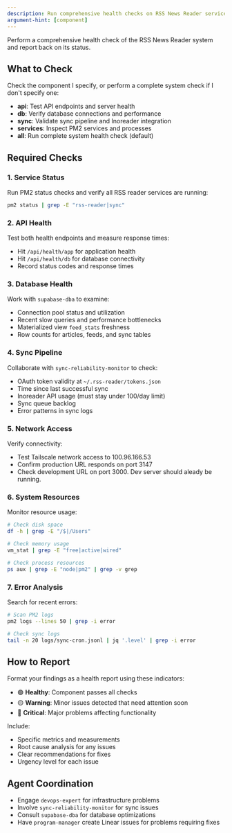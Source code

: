 ```yaml
---
description: Run comprehensive health checks on RSS News Reader services, database, and sync pipeline
argument-hint: [component]
---
```


Perform a comprehensive health check of the RSS News Reader system and report back on its status.

## What to Check

Check the component I specify, or perform a complete system check if I don't specify one:
- **api**: Test API endpoints and server health
- **db**: Verify database connections and performance
- **sync**: Validate sync pipeline and Inoreader integration
- **services**: Inspect PM2 services and processes
- **all**: Run complete system health check (default)

## Required Checks

### 1. Service Status
Run PM2 status checks and verify all RSS reader services are running:
```bash
pm2 status | grep -E "rss-reader|sync"
```

### 2. API Health
Test both health endpoints and measure response times:
- Hit `/api/health/app` for application health
- Hit `/api/health/db` for database connectivity
- Record status codes and response times

### 3. Database Health
Work with `supabase-dba` to examine:
- Connection pool status and utilization
- Recent slow queries and performance bottlenecks
- Materialized view `feed_stats` freshness
- Row counts for articles, feeds, and sync tables

### 4. Sync Pipeline
Collaborate with `sync-reliability-monitor` to check:
- OAuth token validity at `~/.rss-reader/tokens.json`
- Time since last successful sync
- Inoreader API usage (must stay under 100/day limit)
- Sync queue backlog
- Error patterns in sync logs

### 5. Network Access
Verify connectivity:
- Test Tailscale network access to 100.96.166.53
- Confirm production URL responds on port 3147
- Check development URL on port 3000. Dev server should aleady be running.

### 6. System Resources
Monitor resource usage:
```bash
# Check disk space
df -h | grep -E "/$|/Users"

# Check memory usage
vm_stat | grep -E "free|active|wired"

# Check process resources
ps aux | grep -E "node|pm2" | grep -v grep
```

### 7. Error Analysis
Search for recent errors:
```bash
# Scan PM2 logs
pm2 logs --lines 50 | grep -i error

# Check sync logs
tail -n 20 logs/sync-cron.jsonl | jq '.level' | grep -i error
```

## How to Report

Format your findings as a health report using these indicators:
- 🟢 **Healthy**: Component passes all checks
- 🟡 **Warning**: Minor issues detected that need attention soon
- 🔴 **Critical**: Major problems affecting functionality

Include:
- Specific metrics and measurements
- Root cause analysis for any issues
- Clear recommendations for fixes
- Urgency level for each issue

## Agent Coordination

- Engage `devops-expert` for infrastructure problems
- Involve `sync-reliability-monitor` for sync issues
- Consult `supabase-dba` for database optimizations
- Have `program-manager` create Linear issues for problems requiring fixes